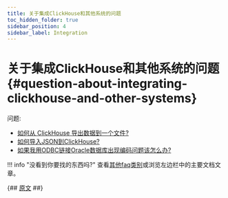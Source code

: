 ```yaml
---
title: 关于集成ClickHouse和其他系统的问题
toc_hidden_folder: true
sidebar_position: 4
sidebar_label: Integration
---
```


# 关于集成ClickHouse和其他系统的问题 {#question-about-integrating-clickhouse-and-other-systems}

问题:

-   [如何从 ClickHouse 导出数据到一个文件?](../../faq/integration/file-export.md)
-   [如何导入JSON到ClickHouse?](../../faq/integration/json-import.md)
-   [如果我用ODBC链接Oracle数据库出现编码问题该怎么办?](../../faq/integration/oracle-odbc.md)



!!! info "没看到你要找的东西吗?"
    查看[其他faq类别](../../faq/)或浏览左边栏中的主要文档文章。

{## [原文](https://clickhouse.com/docs/en/faq/integration/) ##}